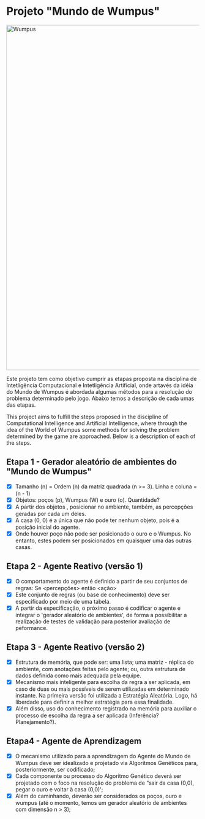 # Projeto "Mundo de Wumpus"

<img src="https://cdna.artstation.com/p/assets/images/images/059/177/696/large/elijah-kuzmichov-wumpus.jpg?1675808223" alt="Wumpus" width="900">


Este projeto tem como objetivo cumprir as etapas proposta na disciplina de Intetligẽncia Computacional e Intetligẽncia Artificial, onde artavés da idéia do Mundo de Wumpus é abordada algumas métodos para a resolução do problema determinado pelo jogo. Abaixo temos a descrição de cada umas das etapas.  

This project aims to fulfill the steps proposed in the discipline of Computational Intelligence and Artificial Intelligence, where through the idea of the World of Wumpus some methods for solving the problem determined by the game are approached. Below is a description of each of the steps.

## Etapa 1 - Gerador aleatório de ambientes do "Mundo de Wumpus"
- [x] Tamanho (n) = Ordem (n) da matriz quadrada (n >= 3). Linha e coluna = (n - 1)
- [x] Objetos: poços (p), Wumpus (W) e ouro (o). Quantidade? 
- [x] A partir dos objetos , posicionar no ambiente, também, as percepções geradas por cada um deles.
- [x] A casa (0, 0) é a única que não pode ter nenhum objeto, pois é a posição inicial do agente.
- [x] Onde houver poço não pode ser posicionado o ouro e o Wumpus. No entanto, estes podem ser posicionados 
em quaisquer uma das outras casas.

## Etapa 2 - Agente Reativo (versão 1)
- [x] O comportamento do agente é definido a partir de seu conjuntos de regras:
      Se <percepções> então <ação>
- [x] Este conjunto de regras (ou base de conhecimento) deve ser especificado por meio de uma tabela.
- [x] A partir da especificação, o próximo passo é codificar o agente e integrar o 'gerador aleatório de ambientes', de forma a possibilitar a realização de testes de validação para posterior avaliação de peformance.

## Etapa 3 - Agente Reativo (versão 2)
- [x] Estrutura de memória, que pode ser: uma lista; uma matriz - réplica do ambiente, com anotações feitas pelo agente; ou, outra estrutura de dados definida como mais adequada pela equipe.
- [x] Mecanismo mais inteligente para escolha da regra a ser aplicada, em caso de duas ou mais possíveis de serem utilizadas em determinado instante. Na primeira versão foi utilizada a Estratégia Aleatória. Logo, há liberdade para definir a melhor estratégia para essa finalidade.
- [x] Além disso, uso do conhecimento registrado na memória para auxiliar o processo de escolha da regra a ser aplicada (Inferência? Planejamento?).

## Etapa4 - Agente de Aprendizagem
- [x] O mecanismo utilizado para a aprendizagem do Agente do Mundo de Wumpus deve ser idealizado e projetado via Algoritmos Genéticos para, posteriormente, ser codificado;
- [x] Cada componente ou processo do Algoritmo Genético deverá ser projetado com o foco na resolução do problema de “sair da casa (0,0), pegar o ouro e voltar à casa (0,0)';
- [x] Além do caminhando, deverão ser considerados os poços, ouro e wumpus (até o momento, temos um gerador aleatório de ambientes com dimensão n > 3);
